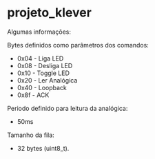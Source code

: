 # projeto_klever

Algumas informações: 

Bytes definidos como parâmetros dos comandos: 

* 0x04 - Liga LED
* 0x08 - Desliga LED
* 0x10 - Toggle LED
* 0x20 - Ler Analógica
* 0x40 - Loopback
* 0x8f - ACK

Periodo definido para leitura da analógica: 
* 50ms

Tamanho da fila: 
* 32 bytes (uint8_t).
